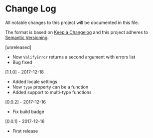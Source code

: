 # Change Log
All notable changes to this project will be documented in this file.

The format is based on [Keep a Changelog](http://keepachangelog.com/)
and this project adheres to [Semantic Versioning](http://semver.org/).

[unreleased]
- Now `ValifyError` returns a second argument with errors list
- Bug fixed

[1.1.0] - 2017-12-18
- Added locale settings
- Now `type` property can be a function
- Added support to multi-type functions

[0.0.2] - 2017-12-16
- Fix build badge

[0.0.1] - 2017-12-16
- First release